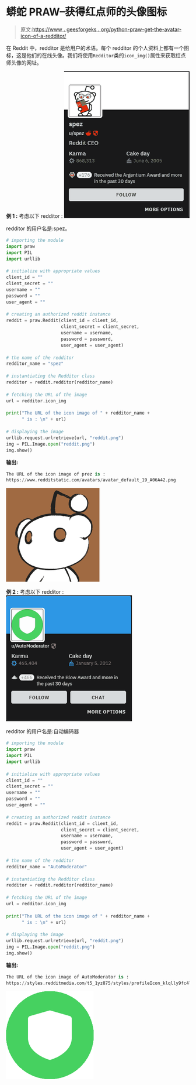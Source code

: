 # 蟒蛇 PRAW–获得红点师的头像图标

> 原文:[https://www . geesforgeks . org/python-praw-get-the-avatar-icon-of-a-redditor/](https://www.geeksforgeeks.org/python-praw-getting-the-avatar-icon-of-a-redditor/)

在 Reddit 中，redditor 是给用户的术语。每个 redditor 的个人资料上都有一个图标，这是他们的在线头像。我们将使用`Redditor`类的`icon_img()`属性来获取红点师头像的网址。

**例 1 :** 考虑以下 redditor :
![](img/60e5b09bcc9c0497565b34e02bcac732.png)

redditor 的用户名是:spez。

```py
# importing the module
import praw
import PIL
import urllib

# initialize with appropriate values
client_id = ""
client_secret = ""
username = ""
password = ""
user_agent = ""

# creating an authorized reddit instance
reddit = praw.Reddit(client_id = client_id, 
                     client_secret = client_secret, 
                     username = username, 
                     password = password,
                     user_agent = user_agent) 

# the name of the redditor
redditor_name = "spez"

# instantiating the Redditor class
redditor = reddit.redditor(redditor_name)

# fetching the URL of the image
url = redditor.icon_img

print("The URL of the icon image of " + redditor_name +
      " is : \n" + url)

# displaying the image
urllib.request.urlretrieve(url, "reddit.png")
img = PIL.Image.open("reddit.png")
img.show()
```

**输出:**

```py
The URL of the icon image of prez is : 
https://www.redditstatic.com/avatars/avatar_default_19_A06A42.png

```

![](img/29d3eee31c119ef3e2a332a1f903ea0f.png)

**例 2 :** 考虑以下 redditor :
![](img/c80c93faa6b2e754176bf9034d2fa3e5.png)

redditor 的用户名是:自动编码器

```py
# importing the module
import praw
import PIL
import urllib

# initialize with appropriate values
client_id = ""
client_secret = ""
username = ""
password = ""
user_agent = ""

# creating an authorized reddit instance
reddit = praw.Reddit(client_id = client_id, 
                     client_secret = client_secret, 
                     username = username, 
                     password = password,
                     user_agent = user_agent) 

# the name of the redditor
redditor_name = "AutoModerator"

# instantiating the Redditor class
redditor = reddit.redditor(redditor_name)

# fetching the URL of the image
url = redditor.icon_img

print("The URL of the icon image of " + redditor_name +
      " is : \n" + url)

# displaying the image
urllib.request.urlretrieve(url, "reddit.png")
img = PIL.Image.open("reddit.png")
img.show()
```

**输出:**

```py
The URL of the icon image of AutoModerator is : 
https://styles.redditmedia.com/t5_1yz875/styles/profileIcon_klqlly9fc4l41.png?width=256&height=256&crop=256:256, smart&s=94486fc13b9ca9e154e9e8926e3d8c43ccc80be3

```

![](img/fb8063ff85bba7fa643059cdcb944f11.png)